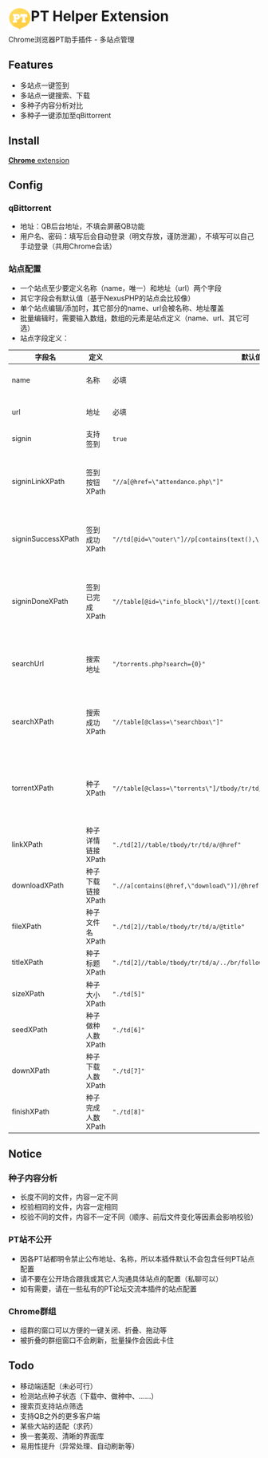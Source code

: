 # <img src="public/icons/icon_48.png" width="45" align="left"> PT Helper Extension

Chrome浏览器PT助手插件 - 多站点管理

## Features

- 多站点一键签到
- 多站点一键搜索、下载
- 多种子内容分析对比
- 多种子一键添加至qBittorrent

## Install

[**Chrome** extension]()

## Config

### qBittorrent

- 地址：QB后台地址，不填会屏蔽QB功能
- 用户名、密码：填写后会自动登录（明文存放，谨防泄漏），不填写可以自己手动登录（共用Chrome会话）

### 站点配置

- 一个站点至少要定义名称（name，唯一）和地址（url）两个字段
- 其它字段会有默认值（基于NexusPHP的站点会比较像）
- 单个站点编辑/添加时，其它部分的name、url会被名称、地址覆盖
- 批量编辑时，需要输入数组，数组的元素是站点定义（name、url、其它可选）
- 站点字段定义：

| 字段名 | 定义 | 默认值 | 详情 |
| ---- | ---- | ---- | ---- |
| name | 名称 | 必填 | 站点名称，需要唯一 |
| url | 地址 | 必填 | 站点根目录URL |
| signin | 支持签到 | `true` |  |
| signinLinkXPath | 签到按钮XPath | `"//a[@href=\"attendance.php\"]"` | 空串`""`表示打开站点即自动签到 |
| signinSuccessXPath | 签到成功XPath | `"//td[@id=\"outer\"]//p[contains(text(),\"这是您的第\")]"` | 空串`""`表示直接假定成功 |
| signinDoneXPath | 签到已完成XPath | `"//table[@id=\"info_block\"]//text()[contains(.,\"签到已得\")]"` | 空串`""`表示找不到签到按钮即认为已签 |
| searchUrl | 搜索地址 | `"/torrents.php?search={0}"` | 其中`{0}`会被替换为搜索字符串 |
| searchXPath | 搜索成功XPath | `"//table[@class=\"searchbox\"]"` | 用于区分站点出错、需要登录等情况 |
| torrentXPath | 种子XPath | `"//table[@class=\"torrents\"]/tbody/tr/td/table[@class=\"torrentname\"]/../.."` | 一条种子记录的节点（以下几个XPath的根） |
| linkXPath | 种子详情链接XPath | `"./td[2]//table/tbody/tr/td/a/@href"` |  |
| downloadXPath | 种子下载链接XPath | `".//a[contains(@href,\"download\")]/@href"` |  |
| fileXPath | 种子文件名XPath | `"./td[2]//table/tbody/tr/td/a/@title"` |  |
| titleXPath | 种子标题XPath | `"./td[2]//table/tbody/tr/td/a/../br/following-sibling::text()[last()]"` |  |
| sizeXPath | 种子大小XPath | `"./td[5]"` |  |
| seedXPath | 种子做种人数XPath | `"./td[6]"` |  |
| downXPath | 种子下载人数XPath | `"./td[7]"` |  |
| finishXPath | 种子完成人数XPath | `"./td[8]"` |  |

## Notice

### 种子内容分析

- 长度不同的文件，内容一定不同
- 校验相同的文件，内容一定相同
- 校验不同的文件，内容不一定不同（顺序、前后文件变化等因素会影响校验）

### PT站不公开

- 因各PT站都明令禁止公布地址、名称，所以本插件默认不会包含任何PT站点配置
- 请不要在公开场合跟我或其它人沟通具体站点的配置（私聊可以）
- 如有需要，请在一些私有的PT论坛交流本插件的站点配置

### Chrome群组

- 组群的窗口可以方便的一键关闭、折叠、拖动等
- 被折叠的群组窗口不会刷新，批量操作会因此卡住

## Todo

- 移动端适配（未必可行）
- 检测站点种子状态（下载中、做种中、……）
- 搜索页支持站点筛选
- 支持QB之外的更多客户端
- 某些大站的适配（求药）
- 换一套美观、清晰的界面库
- 易用性提升（异常处理、自动刷新等）
